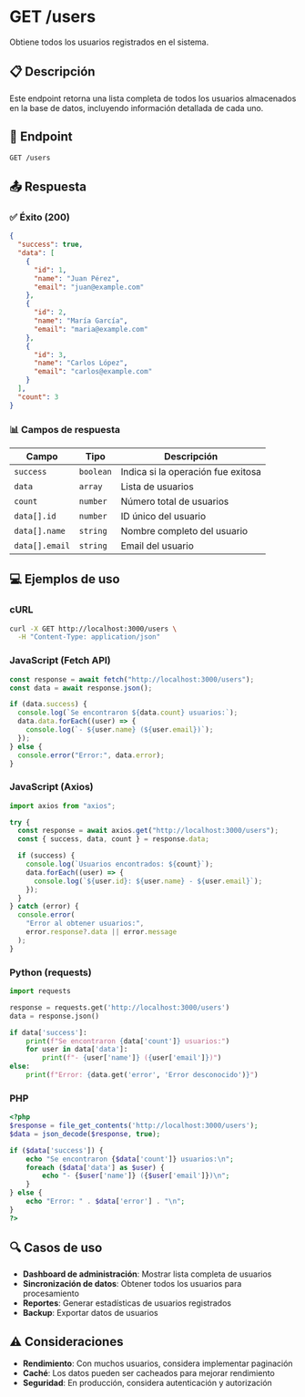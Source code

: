 # GET /users

Obtiene todos los usuarios registrados en el sistema.

## 📋 Descripción

Este endpoint retorna una lista completa de todos los usuarios almacenados en la base de datos, incluyendo información detallada de cada uno.

## 🔗 Endpoint

```http
GET /users
```

## 📤 Respuesta

### ✅ Éxito (200)

```json
{
  "success": true,
  "data": [
    {
      "id": 1,
      "name": "Juan Pérez",
      "email": "juan@example.com"
    },
    {
      "id": 2,
      "name": "María García",
      "email": "maria@example.com"
    },
    {
      "id": 3,
      "name": "Carlos López",
      "email": "carlos@example.com"
    }
  ],
  "count": 3
}
```

### 📊 Campos de respuesta

| Campo          | Tipo      | Descripción                        |
| -------------- | --------- | ---------------------------------- |
| `success`      | `boolean` | Indica si la operación fue exitosa |
| `data`         | `array`   | Lista de usuarios                  |
| `count`        | `number`  | Número total de usuarios           |
| `data[].id`    | `number`  | ID único del usuario               |
| `data[].name`  | `string`  | Nombre completo del usuario        |
| `data[].email` | `string`  | Email del usuario                  |

## 💻 Ejemplos de uso

### cURL

```bash
curl -X GET http://localhost:3000/users \
  -H "Content-Type: application/json"
```

### JavaScript (Fetch API)

```javascript
const response = await fetch("http://localhost:3000/users");
const data = await response.json();

if (data.success) {
  console.log(`Se encontraron ${data.count} usuarios:`);
  data.data.forEach((user) => {
    console.log(`- ${user.name} (${user.email})`);
  });
} else {
  console.error("Error:", data.error);
}
```

### JavaScript (Axios)

```javascript
import axios from "axios";

try {
  const response = await axios.get("http://localhost:3000/users");
  const { success, data, count } = response.data;

  if (success) {
    console.log(`Usuarios encontrados: ${count}`);
    data.forEach((user) => {
      console.log(`${user.id}: ${user.name} - ${user.email}`);
    });
  }
} catch (error) {
  console.error(
    "Error al obtener usuarios:",
    error.response?.data || error.message
  );
}
```

### Python (requests)

```python
import requests

response = requests.get('http://localhost:3000/users')
data = response.json()

if data['success']:
    print(f"Se encontraron {data['count']} usuarios:")
    for user in data['data']:
        print(f"- {user['name']} ({user['email']})")
else:
    print(f"Error: {data.get('error', 'Error desconocido')}")
```

### PHP

```php
<?php
$response = file_get_contents('http://localhost:3000/users');
$data = json_decode($response, true);

if ($data['success']) {
    echo "Se encontraron {$data['count']} usuarios:\n";
    foreach ($data['data'] as $user) {
        echo "- {$user['name']} ({$user['email']})\n";
    }
} else {
    echo "Error: " . $data['error'] . "\n";
}
?>
```

## 🔍 Casos de uso

- **Dashboard de administración**: Mostrar lista completa de usuarios
- **Sincronización de datos**: Obtener todos los usuarios para procesamiento
- **Reportes**: Generar estadísticas de usuarios registrados
- **Backup**: Exportar datos de usuarios

## ⚠️ Consideraciones

- **Rendimiento**: Con muchos usuarios, considera implementar paginación
- **Caché**: Los datos pueden ser cacheados para mejorar rendimiento
- **Seguridad**: En producción, considera autenticación y autorización
